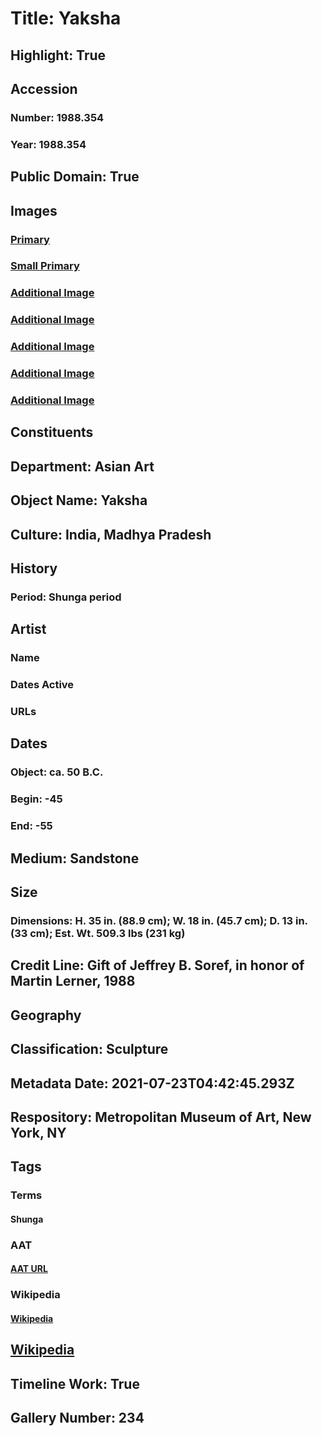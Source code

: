 # Title: Yaksha
## Highlight: True
## Accession
### Number: 1988.354
### Year: 1988.354
## Public Domain: True
## Images
### [Primary](https://images.metmuseum.org/CRDImages/as/original/DP-18910-001.jpg)
### [Small Primary](https://images.metmuseum.org/CRDImages/as/web-large/DP-18910-001.jpg)
### [Additional Image](https://images.metmuseum.org/CRDImages/as/original/1988_354_B.jpg)
### [Additional Image](https://images.metmuseum.org/CRDImages/as/original/DP-18910-002.jpg)
### [Additional Image](https://images.metmuseum.org/CRDImages/as/original/DP-18910-003.jpg)
### [Additional Image](https://images.metmuseum.org/CRDImages/as/original/DP-18910-004.jpg)
### [Additional Image](https://images.metmuseum.org/CRDImages/as/original/DP-18910-005.jpg)
## Constituents
## Department: Asian Art
## Object Name: Yaksha
## Culture: India, Madhya Pradesh
## History
### Period: Shunga period
## Artist
### Name
### Dates Active
### URLs
## Dates
### Object: ca. 50 B.C.
### Begin: -45
### End: -55
## Medium: Sandstone
## Size
### Dimensions: H. 35 in. (88.9 cm); W. 18 in. (45.7 cm); D. 13 in. (33 cm); Est. Wt. 509.3 lbs (231 kg)
## Credit Line: Gift of Jeffrey B. Soref, in honor of Martin Lerner, 1988
## Geography
## Classification: Sculpture
## Metadata Date: 2021-07-23T04:42:45.293Z
## Respository: Metropolitan Museum of Art, New York, NY
## Tags
### Terms
#### Shunga
### AAT
#### [AAT URL](http://vocab.getty.edu/page/aat/300018880)
### Wikipedia
#### [Wikipedia]()
## [Wikipedia](https://www.wikidata.org/wiki/Q29383272)
## Timeline Work: True
## Gallery Number: 234